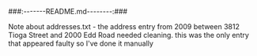 ###:-------README.md--------:###

Note about addresses.txt - the address entry
from 2009 between 3812 Tioga Street and 2000 Edd Road needed cleaning.
this was the only entry that appeared faulty so I've done it manually 
